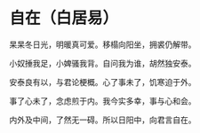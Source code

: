 # 自在（白居易）

杲杲冬日光，明暖真可爱。移榻向阳坐，拥裘仍解带。

小奴捶我足，小婢骚我背。自问我为谁，胡然独安泰。

安泰良有以，与君论梗概。心了事未了，饥寒迫于外。

事了心未了，念虑煎于内。我今实多幸，事与心和会。

内外及中间，了然无一碍。所以日阳中，向君言自在。
